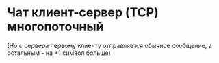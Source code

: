 # Чат клиент-сервер (TCP) многопоточный
(Но с сервера первому клиенту отправляется обычное сообщение, а остальным - на +1 символ больше)
